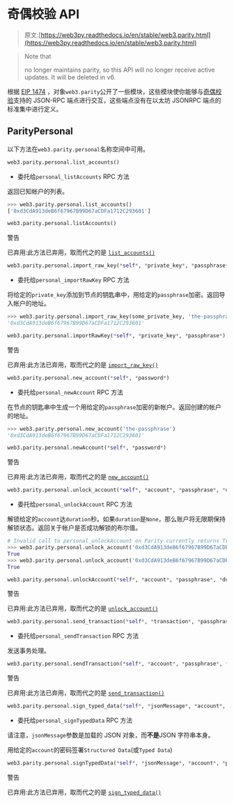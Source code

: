 # 奇偶校验 API

> 原文:[https://web3py.readthedocs.io/en/stable/web3.parity.html](https://web3py.readthedocs.io/en/stable/web3.parity.html)

> Note that
> 
> no longer maintains parity, so this API will no longer receive active updates. It will be deleted in v6\.

 根据 [EIP 1474](https://github.com/ethereum/EIPs/pull/1474) ，对象`web3.parity`公开了一些模块，这些模块使你能够与[奇偶校验](https://wiki.parity.io/JSONRPC)支持的 JSON-RPC 端点进行交互，这些端点没有在以太坊 JSONRPC 端点的标准集中进行定义。

 ## ParityPersonal

以下方法在`web3.parity.personal`名称空间中可用。

```py
web3.parity.personal.list_accounts()
```

*   委托给`personal_listAccounts` RPC 方法

返回已知帐户的列表。

```py
>>> web3.parity.personal.list_accounts()
['0xd3CdA913deB6f67967B99D67aCDFa1712C293601'] 
```

```py
web3.parity.personal.listAccounts()
```

警告

已弃用:此方法已弃用，取而代之的是 [`list_accounts()`](#web3.parity.personal.list_accounts "web3.parity.personal.list_accounts")

```py
web3.parity.personal.import_raw_key(*self*, *private_key*, *passphrase*)
```

*   委托给`personal_importRawKey` RPC 方法

将给定的`private_key`添加到节点的钥匙串中，用给定的`passphrase`加密。返回导入帐户的地址。

```py
>>> web3.parity.personal.import_raw_key(some_private_key, 'the-passphrase')
'0xd3CdA913deB6f67967B99D67aCDFa1712C293601' 
```

```py
web3.parity.personal.importRawKey(*self*, *private_key*, *passphrase*)
```

警告

已弃用:此方法已弃用，取而代之的是 [`import_raw_key()`](#web3.parity.personal.import_raw_key "web3.parity.personal.import_raw_key")

```py
web3.parity.personal.new_account(*self*, *password*)
```

*   委托给`personal_newAccount` RPC 方法

在节点的钥匙串中生成一个用给定的`passphrase`加密的新帐户。返回创建的帐户的地址。

```py
>>> web3.parity.personal.new_account('the-passphrase')
'0xd3CdA913deB6f67967B99D67aCDFa1712C293601' 
```

```py
web3.parity.personal.newAccount(*self*, *password*)
```

警告

已弃用:此方法已弃用，取而代之的是 [`new_account()`](#web3.parity.personal.new_account "web3.parity.personal.new_account")

```py
web3.parity.personal.unlock_account(*self*, *account*, *passphrase*, *duration=None*)
```

*   委托给`personal_unlockAccount` RPC 方法

解锁给定的`account`达`duration`秒。如果`duration`是`None`，那么账户将无限期保持解锁状态。返回关于帐户是否成功解锁的布尔值。

```py
# Invalid call to personal_unlockAccount on Parity currently returns True, due to Parity bug
>>> web3.parity.personal.unlock_account('0xd3CdA913deB6f67967B99D67aCDFa1712C293601', 'wrong-passphrase')
True
>>> web3.parity.personal.unlock_account('0xd3CdA913deB6f67967B99D67aCDFa1712C293601', 'the-passphrase')
True 
```

```py
web3.parity.personal.unlockAccount(*self*, *account*, *passphrase*, *duration=None*)
```

警告

已弃用:此方法已弃用，取而代之的是 [`unlock_account()`](#web3.parity.personal.unlock_account "web3.parity.personal.unlock_account")

```py
web3.parity.personal.send_transaction(*self*, *transaction*, *passphrase*)
```

*   委托给`personal_sendTransaction` RPC 方法

发送事务处理。

```py
web3.parity.personal.sendTransaction(*self*, *account*, *passphrase*, *duration=None*)
```

警告

已弃用:此方法已弃用，取而代之的是 [`send_transaction()`](#web3.parity.personal.send_transaction "web3.parity.personal.send_transaction")

```py
web3.parity.personal.sign_typed_data(*self*, *jsonMessage*, *account*, *passphrase*)
```

*   委托给`personal_signTypedData` RPC 方法

请注意，`jsonMessage`参数是加载的 JSON 对象，而**不是**JSON 字符串本身。

用给定的`account`的密码签署`Structured Data`(或`Typed Data`)

```py
web3.parity.personal.signTypedData(*self*, *jsonMessage*, *account*, *passphrase*)
```

警告

已弃用:此方法已弃用，取而代之的是 [`sign_typed_data()`](#web3.parity.personal.sign_typed_data "web3.parity.personal.sign_typed_data")